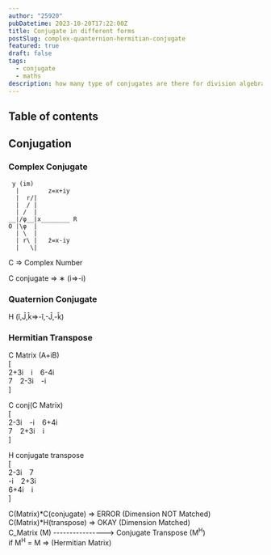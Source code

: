 ```yaml
---
author: "25920"
pubDatetime: 2023-10-20T17:22:00Z
title: Conjugate in different forms
postSlug: complex-quanternion-hermitian-conjugate
featured: true
draft: false
tags:
  - conjugate
  - maths
description: how many type of conjugates are there for division algebras.
---
```


## Table of contents

## Conjugation

### Complex Conjugate

```code
 y (im)
  |        z=x+iy
  |  r/|
  |  / |
  | /  |  
__|/φ__|x________ R
O |\φ  |
  | \  |   
  | r\ |   z̄=x-iy
  |   \|
```

C => Complex Number

C conjugate => ∗ (i=>-i)

### Quaternion Conjugate

H (î,Ĵ,k̂=>-î,-Ĵ,-k̂)

### Hermitian Transpose

C Matrix (A+iB)<br/>
[<br/>
  2+3i<span style="padding-right:15px;"></span>i<span style="padding-right:15px;"></span>6-4i<br/>
  7<span style="padding-right:15px;"></span>2-3i<span style="padding-right:15px;"></span>-i<br/>
]

C conj(C Matrix)<br/>
[<br/>
  2-3i<span style="padding-right:15px;"></span>-i<span style="padding-right:15px;"></span>6+4i<br/>
  7<span style="padding-right:15px;"></span>2+3i<span style="padding-right:15px;"></span>i<br/>
]

H conjugate transpose<br/>
[<br/>
  2-3i<span style="padding-right:15px;"></span>7<br/>
  -i<span style="padding-right:15px;"></span>2+3i<br/>
  6+4i<span style="padding-right:15px;"></span>i<br/>
]

C(Matrix)*C(conjugate) => ERROR (Dimension NOT Matched)
C(Matrix)*H(transpose) => OKAY (Dimension Matched)<br/>
C_Matrix (M) ----------------> Conjugate Transpose (M<sup>H</sup>)<br/>
if M<sup>H</sup> = M => (Hermitian Matrix)